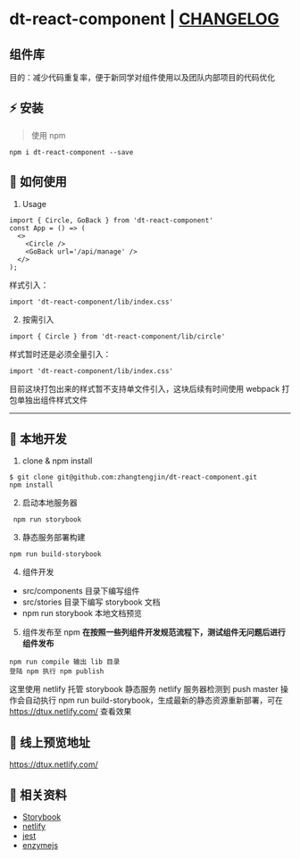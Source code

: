 # dt-react-component | [CHANGELOG](./CHANGELOG.md)

## 组件库
目的：减少代码重复率，便于新同学对组件使用以及团队内部项目的代码优化
## :zap: 安装
> 使用 npm
```
npm i dt-react-component --save
```
## :book: 如何使用
1. Usage
```
import { Circle, GoBack } from 'dt-react-component'
const App = () => (
  <>
    <Circle />
    <GoBack url='/api/manage' />
  </>
);
```
样式引入：
```
import 'dt-react-component/lib/index.css'
```

2. 按需引入
```
import { Circle } from 'dt-react-component/lib/circle'
```
样式暂时还是必须全量引入：
```
import 'dt-react-component/lib/index.css'
```
目前这块打包出来的样式暂不支持单文件引入，这块后续有时间使用 webpack 打包单独出组件样式文件

----

## :wrench: 本地开发
1. clone & npm install
```
$ git clone git@github.com:zhangtengjin/dt-react-component.git
npm install
```
2. 启动本地服务器
```
 npm run storybook
```
3. 静态服务部署构建
```
npm run build-storybook
```
4. 组件开发
+ src/components 目录下编写组件
+ src/stories 目录下编写 storybook 文档
+ npm run storybook 本地文档预览

5. 组件发布至 npm
**在按照一些列组件开发规范流程下，测试组件无问题后进行组件发布**
```
npm run compile 输出 lib 目录
登陆 npm 执行 npm publish
```
这里使用 netlify 托管 storybook 静态服务
netlify 服务器检测到 push master 操作会自动执行 npm run build-storybook，生成最新的静态资源重新部署，可在 https://dtux.netlify.com/ 查看效果

## :ferris_wheel: 线上预览地址
https://dtux.netlify.com/

## :blue_book: 相关资料
* [Storybook](https://storybook.js.org/)
* [netlify](https://www.netlify.com/)
* [jest](https://jestjs.io/)
* [enzymejs](https://enzymejs.github.io/enzyme/)




